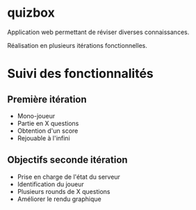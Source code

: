 quizbox
=======

Application web permettant de réviser diverses connaissances.

Réalisation en plusieurs itérations fonctionnelles.

Suivi des fonctionnalités
=========================

Première itération
------------------

* Mono-joueur
* Partie en X questions
* Obtention d'un score
* Rejouable à l'infini

Objectifs seconde itération
---------------------------

* Prise en charge de l'état du serveur
* Identification du joueur
* Plusieurs rounds de X questions
* Améliorer le rendu graphique
